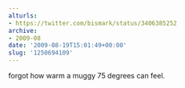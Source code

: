 ```yaml
---
alturls:
- https://twitter.com/bismark/status/3406385252
archive:
- 2009-08
date: '2009-08-19T15:01:49+00:00'
slug: '1250694109'
---
```


forgot how warm a muggy 75 degrees can feel.

